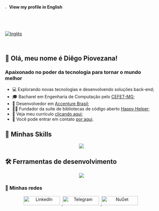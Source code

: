 
<p align="left">
  <strong><img src="https://raw.githubusercontent.com/stevenrskelton/flag-icon/master/png/16/country-4x3/us.png" width=2.0% height=2.0%> View my profile in English</strong>
  <br>
  <a href="https://github.com/DiegoPiovezana/DiegoPiovezana">
    <img src="https://img.shields.io/badge/English-Click%20here-white.svg" alt="Inglês" />
  </a>
</p>

<br>

## 🖖 Olá, meu nome é <strong>Diêgo Piovezana!</strong>

<!-- <a href="https://bit.ly/HappyHelper_br">
<img src="HappyHelper_iconClean.svg" alt="Happy Helper" min-width="400px" max-width="400px" width="120px" align="right">
</a> -->

<h3>Apaixonado no poder da tecnologia para tornar o mundo melhor</h3>

- 💻 Explorando novas tecnologias e desenvolvendo soluções back-end;
- 🎓 Bacharel em Engenharia de Computação pelo <a href="https://www.cefetmg.br/">CEFET-MG</a>;
- 💼 Desenvolvedor em <a href="https://www.accenture.com/">Accenture Brasil</a>;
- 👨‍💻 Fundador da suíte de bibliotecas de código aberto <a href="https://bit.ly/HappyHelper_br">Happy Helper</a>;
- 📄 Veja meu currículo <a href="https://1drv.ms/b/s!AnHMYnlpmmf2vGQcarhFcklFSTRK">clicando aqui</a>; 
- 💬 Você pode entrar em contato <a href="https://bit.ly/m/diegopiovezana">por aqui</a>.



<!-- Skills ausentes: PL/SQL (Oracle), SQL Server, Google Script, Azure DevOps, Excel e Sheets  -->

## 🚀 Minhas Skills

<p align="center">
  <a href="https://skillicons.dev">
    <img src="https://skillicons.dev/icons?i=cs,dotnet,java,py,js,mysql,sqlite,aws,mongodb&theme=light" />
  </a>
</p>

## 🛠 Ferramentas de desenvolvimento

<p align="center">
  <a href="https://skillicons.dev">
    <img src="https://skillicons.dev/icons?i=docker,vscode,visualstudio,idea,linux,github,git&theme=light" />
  </a>
</p>

<!-- ### 📊 Estatísticas -->

<!-- <a href="https://github.com/diegopiovezana" title="ilustração do mapeamento de linguagens">
  <img align="center" src="https://github-readme-stats.vercel.app/api/top-langs/?username=diegopiovezana&theme=tokyonight&hide_langs_below=1" alt="ilustração da leitura de linguagens de programação no perfil"/>
</a> -->

<!-- <br> -->

<!-- theme= transparent, tokyonight -->
<!-- <p align="center">
  <img src="https://github-readme-stats.vercel.app/api?username=diegopiovezana&show_icons=true&theme=light&hide=contribs,issues" alt="Anurag's GitHub stats" />
</p> -->

### 📱 Minhas redes

<p align="center">
  <a href="https://www.linkedin.com/in/diegopiovezana" title="LinkedIn">
    <img src="https://img.shields.io/badge/-Linkedin-0e76a8?style=flat-square&logo=Linkedin&logoColor=white&link=/" alt="LinkedIn" style="width: 120px; height: 30px; object-fit: contain; margin-right: 5px;" />
  </a>

  <a href="https://diegopiovezana.t.me" title="Telegram">
    <img src="https://img.shields.io/badge/-Telegram-26A5E4?style=flat-square&labelColor=26A5E4&logo=Telegram&logoColor=white&link=" alt="Telegram" style="width: 120px; height: 30px; object-fit: contain; margin-right: 5px;" />
  </a>

  <a href="https://www.nuget.org/profiles/DiegoPiov" title="NuGet">
    <img src="https://img.shields.io/badge/-Nuget-004880?style=flat-square&labelColor=004880&logo=Nuget&logoColor=white&link=" alt="NuGet" style="width: 120px; height: 30px; object-fit: contain; margin-right: 5px;" />
  </a>
</p>



